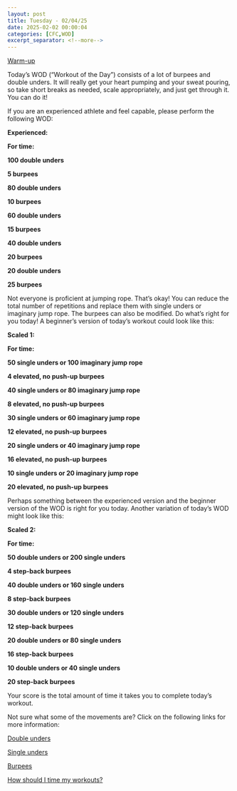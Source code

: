 ```yaml
---
layout: post
title: Tuesday - 02/04/25
date: 2025-02-02 00:00:04
categories: [CFC,WOD]
excerpt_separator: <!--more-->
---
```

[Warm-up](https://communityfitnessclub.wixsite.com/website/post/basic-full-body-warm-up)

Today’s WOD (“Workout of the Day”) consists of a lot of burpees and double unders. It will really get your heart pumping and your sweat pouring, so take short breaks as needed, scale appropriately, and just get through it. You can do it!

If you are an experienced athlete and feel capable, please perform the following WOD:

**Experienced:**

**For time:**

**100 double unders**

**5 burpees**

**80 double unders**

**10 burpees**

**60 double unders**

**15 burpees**

**40 double unders**

**20 burpees**

**20 double unders**

**25 burpees**
<!--more-->

Not everyone is proficient at jumping rope. That’s okay! You can reduce the total number of repetitions and replace them with single unders or imaginary jump rope. The burpees can also be modified. Do what’s right for you today! A beginner’s version of today’s workout could look like this:

**Scaled 1:**

**For time:**

**50 single unders or 100 imaginary jump rope**

**4 elevated, no push-up burpees**

**40 single unders or 80 imaginary jump rope**

**8 elevated, no push-up burpees**

**30 single unders or 60 imaginary jump rope**

**12 elevated, no push-up burpees**

**20 single unders or 40 imaginary jump rope**

**16 elevated, no push-up burpees**

**10 single unders or 20 imaginary jump rope**

**20 elevated, no push-up burpees**

Perhaps something between the experienced version and the beginner version of the WOD is right for you today. Another variation of today’s WOD might look like this:

**Scaled 2:**

**For time:**

**50 double unders or 200 single unders**

**4 step-back burpees**

**40 double unders or 160 single unders**

**8 step-back burpees**

**30 double unders or 120 single unders**

**12 step-back burpees**

**20 double unders or 80 single unders**

**16 step-back burpees**

**10 double unders or 40 single unders**

**20 step-back burpees**

Your score is the total amount of time it takes you to complete today’s workout. 

Not sure what some of the movements are? Click on the following links for more information:

[Double unders](https://communityfitnessclub.wixsite.com/website/post/double-unders)

[Single unders](https://www.youtube.com/watch?v=hCuXYrTOMxI)

[Burpees](https://communityfitnessclub.wixsite.com/website/post/burpees) 

[How should I time my workouts?](https://communityfitnessclub.wixsite.com/website/post/how-should-i-time-my-workouts)
